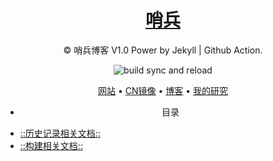 <h1 align="center"><a href="https://sentrylab.cn/">哨兵</a></h1>

<div align="center">

© 哨兵博客 V1.0 Power by Jekyll | Github Action.

![build sync and reload](https://github.com/Bin4xin/bin4xin.github.io/workflows/sentrylab%20build%20sync%20and%20reload./badge.svg)

<p align="center">
  <a href="https://bin4xin.github.io/">网站</a> •
  <a href="https://bin4xin.gitee.io/">CN镜像</a> •
  <a href="https://bin4xin.github.io/blog">博客</a> •
  <a href="https://bin4xin.github.io/about">我的研究</a>
</p>

<ul>
<li>目录</li>
</ul>
</div>
<ul>
<li><a href="https://github.com/Bin4xin/bin4xin.github.io/blob/main/CHANGELOG.md">::历史记录相关文档::</a></li>
<li><a href="https://github.com/Bin4xin/bin4xin.github.io/blob/main/BUILD.md">::构建相关文档::</a></li>
</ul>